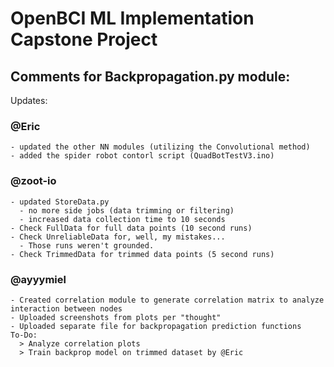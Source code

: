 # OpenBCI ML Implementation Capstone Project

## Comments for Backpropagation.py module:

Updates:

  ### @Eric 
    - updated the other NN modules (utilizing the Convolutional method)
    - added the spider robot contorl script (QuadBotTestV3.ino)

  ### @zoot-io
    - updated StoreData.py
      - no more side jobs (data trimming or filtering)
      - increased data collection time to 10 seconds
    - Check FullData for full data points (10 second runs)
    - Check UnreliableData for, well, my mistakes... 
      - Those runs weren't grounded.
    - Check TrimmedData for trimmed data points (5 second runs)
    
  ### @ayyymiel
    - Created correlation module to generate correlation matrix to analyze interaction between nodes
    - Uploaded screenshots from plots per "thought"
    - Uploaded separate file for backpropagation prediction functions
    To-Do:
      > Analyze correlation plots
      > Train backprop model on trimmed dataset by @Eric
